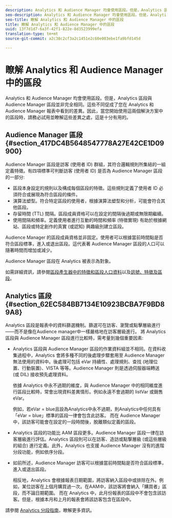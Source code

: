 ```yaml
---
description: Analytics 和 Audience Manager 均會使用區段。但是，Analytics 區段與 Audience Manager 區段並非完全相同。這些不同促成了您在 Analytics 和 Audience Manager 報表中看到的差異。因此，當您開始使用這兩個解決方案中的區段時，請務必試用並瞭解這些差異之處，這是十分有用的。
seo-description: Analytics 和 Audience Manager 均會使用區段。但是，Analytics 區段與 Audience Manager 區段並非完全相同。這些不同促成了您在 Analytics 和 Audience Manager 報表中看到的差異。因此，當您開始使用這兩個解決方案中的區段時，請務必試用並瞭解這些差異之處，這是十分有用的。
seo-title: 瞭解 Analytics 和 Audience Manager 中的區段
title: 瞭解 Analytics 和 Audience Manager 中的區段
uuid: 13f7d1d7-6a3f-42f1-822e-8d3523999efa
translation-type: tm+mt
source-git-commit: a2c38c2cf3a2c1451e2c60e003ebe1fa9bfd145d

---
```



# 瞭解 Analytics 和 Audience Manager 中的區段

Analytics 和 Audience Manager 均會使用區段。但是，Analytics 區段與 Audience Manager 區段並非完全相同。這些不同促成了您在 Analytics 和 Audience Manager 報表中看到的差異。因此，當您開始使用這兩個解決方案中的區段時，請務必試用並瞭解這些差異之處，這是十分有用的。

## Audience Manager 區段 {#section_417DC4B5648547778A27E42CE1D09900}

Audience Manager 區段是訪客 (使用者 ID) 群組，其符合邏輯規則所集結的一組定義特徵。有四項標準可判斷訪客 (使用者 ID) 是否為 Audience Manager 區段的一部分:

* 區段本身設定的規則以及構成每個區段的特徵。這些規則定義了使用者 ID 必須符合或展現為符合區段的條件。
* 演算法塑型。符合特定區段的使用者，根據演算法塑型和分析，可能會符合其他區段。
* 存留時間 (TTL) 間隔。區段成員資格可以在設定的間隔後過期或無限期繼續。
* 使用間隔和頻率。定義使用者進行互動的時間和頻率 (特徵實現) 有助於根據網站、區段或特定創作的真實 (或認知) 興趣級別建立區段。

Audience Manager 的區段成員資格並非固定。使用者可以根據當前時間點是否符合區段標準，進入或退出區段。這代表著 Audience Manager 區段的人口可以隨著時間而增加或減少。

Audience Manager 區段在 Analytics 被表示為對象。

如需詳細資訊，請參閱[區段產生器中的特徵和區段人口資料](https://marketing.adobe.com/resources/help/en_US/aam/segment-builder-data.html)以及[訊號、特徵及區段](https://marketing.adobe.com/resources/help/en_US/aam/c_signal_trait_segment.html)。

## Analytics 區段 {#section_62EC584BB7134E10923BCBA7F9BD89A8}

Analytics 區段是報表中的資料篩選機制。篩選可在訪客、瀏覽或點擊層級進行——而不是像在Audience manager中一樣嚴格地在訪客層級進行。 將 Analytics 區段與 Audience Manager 區段進行比較時，需考量到幾個重要因素:

* Analytics 區段與 Audience Manager 區段的作業資料組並不相同。在資料收集過程中，Analytics 會將多種不同的後處理步驟套用至 Audience Manager 無法使用的資料中。後處理可包括 eVar 持續性、處理規則、查找 (地理位置、行動裝置)、VISTA 等等。Audience Manager 則是透過伺服器端轉送 (或 DIL) 接收預先處理資料。

   依據 Analytics 中永不過期的維度，與 Audience Manager 中的相同維度進行區段比較時，常會出現資料差異情形。例如永遠不會過期的 listVar 或銷售 eVar。

   例如，若eVar = blue且設為Analytics中永不過期，則Analytics中任何具有「eVar = blue」標準的區段一律會包含此訪客。 而在 Audience Manager 中，該訪客可能會在設定的一段時間後，脫離類似定義的區段。

* Analytics 區段的功能比 AAM 區段更多。Audience Manager 區段一律在訪客層級進行評估。Analytics 區段則可以在訪客、造訪或點撃層級 (或這些層級的組合) 進行定義。此外，Analytics 也支援 Audience Manager 沒有的進階分段功能，例如依序分段。
* 如前所述，Audience Manager 訪客可以根據當前時間點是否符合區段標準，進入或退出區段。

   相反地，Analytics 會根據報表日期範圍，將訪客納入區段中或排除在外。例如，某位訪客在上個月購買過一次。在AAM中，該訪客將會納入「購買者」區段，而不論日期範圍。 而在 Analytics 中，此月份報表的區段中不會包含該訪客。但是，根據本月和上月的報表會將該訪客包含在區段中。

請參閱 [Analytics 分段指南](https://marketing.adobe.com/resources/help/en_US/analytics/segment/)，瞭解更多資訊。
